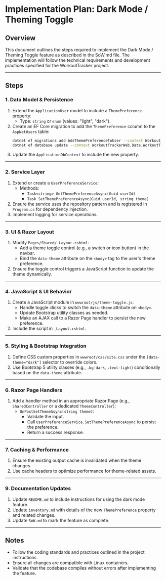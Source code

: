 # Implementation Plan: Dark Mode / Theming Toggle

## Overview
This document outlines the steps required to implement the Dark Mode / Theming Toggle feature as described in the SoW.md file. The implementation will follow the technical requirements and development practices specified for the WorkoutTracker project.

---

## Steps

### 1. Data Model & Persistence
1. Extend the `ApplicationUser` model to include a `ThemePreference` property:
   - Type: `string` or `enum` (values: "light", "dark").
2. Create an EF Core migration to add the `ThemePreference` column to the `AspNetUsers` table:
   ```bash
   dotnet ef migrations add AddThemePreferenceToUser --context WorkoutTrackerWeb.Data.WorkoutTrackerWebContext
   dotnet ef database update --context WorkoutTrackerWeb.Data.WorkoutTrackerWebContext
   ```
3. Update the `ApplicationDbContext` to include the new property.

---

### 2. Service Layer
1. Extend or create a `UserPreferenceService`:
   - Methods:
     - `Task<string> GetThemePreferenceAsync(Guid userId)`
     - `Task SetThemePreferenceAsync(Guid userId, string theme)`
2. Ensure the service uses the repository pattern and is registered in `Program.cs` for dependency injection.
3. Implement logging for service operations.

---

### 3. UI & Razor Layout
1. Modify `Pages/Shared/_Layout.cshtml`:
   - Add a theme toggle control (e.g., a switch or icon button) in the navbar.
   - Bind the `data-theme` attribute on the `<body>` tag to the user's theme preference.
2. Ensure the toggle control triggers a JavaScript function to update the theme dynamically.

---

### 4. JavaScript & UI Behavior
1. Create a JavaScript module in `wwwroot/js/theme-toggle.js`:
   - Handle toggle clicks to switch the `data-theme` attribute on `<body>`.
   - Update Bootstrap utility classes as needed.
   - Make an AJAX call to a Razor Page handler to persist the new preference.
2. Include the script in `_Layout.cshtml`.

---

### 5. Styling & Bootstrap Integration
1. Define CSS custom properties in `wwwroot/css/site.css` under the `[data-theme="dark"]` selector to override colors.
2. Use Bootstrap 5 utility classes (e.g., `.bg-dark`, `.text-light`) conditionally based on the `data-theme` attribute.

---

### 6. Razor Page Handlers
1. Add a handler method in an appropriate Razor Page (e.g., `SharedController` or a dedicated `ThemeController`):
   - `OnPostSetThemeAsync(string theme)`:
     - Validate the input.
     - Call `UserPreferenceService.SetThemePreferenceAsync` to persist the preference.
     - Return a success response.

---

### 7. Caching & Performance
1. Ensure the existing output cache is invalidated when the theme changes.
2. Use cache headers to optimize performance for theme-related assets.

---

### 9. Documentation Updates
1. Update `README.md` to include instructions for using the dark mode feature.
2. Update `inventory.md` with details of the new `ThemePreference` property and related changes.
3. Update `SoW.md` to mark the feature as complete.

---

## Notes
- Follow the coding standards and practices outlined in the project instructions.
- Ensure all changes are compatible with Linux containers.
- Validate that the codebase compiles without errors after implementing the feature.

